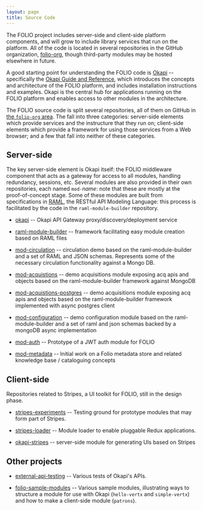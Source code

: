 ```yaml
---
layout: page
title: Source Code
---
```


The FOLIO project includes server-side and client-side platform components, and
will grow to include library services that run on the platform.  All of the
code is located in several repositories in the GitHub organization,
[folio-org](https://github.com/folio-org),
though third-party modules may be hosted elsewhere in future.

A good starting point for understanding the FOLIO code is
[Okapi](https://github.com/folio-org/okapi) -- specifically the [Okapi Guide and
Reference](https://github.com/folio-org/okapi/blob/master/doc/guide.md), which
introduces the concepts and architecture of the FOLIO platform, and includes
installation instructions and examples.  Okapi is the central hub for
applications running on the FOLIO platform and enables access to other modules
in the architecture.

The FOLIO source code is split several repositories, all of them on
GitHub in
[the `folio-org` area](https://github.com/folio-org).
The fall into three
categories: server-side elements which provide services and the
instructure that they run on; client-side elements which provide a
framework for using those services from a Web browser; and a few that
fall into neither of these categories.

## Server-side

The key server-side element is Okapi itself: the FOLIO middleware
component that acts as a gateway for access to all modules, handling
redundancy, sessions, etc. Several modules are also provided in their
own repositories, each named `mod-`_name_: note that these are mostly
at the proof-of-concept stage. Some of these modules are built from
specifications in
[RAML](http://raml.org/),
the RESTful API Modeling Language: this process is facilitated by the
code in the `raml-module-builder` repository.

* [okapi](https://github.com/folio-org/okapi) --
Okapi API Gateway proxy/discovery/deployment service

* [raml-module-builder](https://github.com/folio-org/raml-module-builder) --
framework facilitating easy module creation based on RAML files

* [mod-circulation](https://github.com/folio-org/mod-circulation) --
circulation demo based on the raml-module-builder and a set of RAML and JSON schemas. Represents some of the necessary circulation functionality against a Mongo DB.

* [mod-acquistions](https://github.com/folio-org/mod-acquisitions) --
demo acquisitions module exposing acq apis and objects based on the raml-module-builder framework against MongoDB

* [mod-acquistions-postgres](https://github.com/folio-org/mod-acquisitions-postgres) --
demo acquisitions module exposing acq apis and objects based on the raml-module-builder framework implemented with async postgres client

* [mod-configuration](https://github.com/folio-org/mod-configuration) --
demo configuration module based on the raml-module-builder and a set of raml and json schemas backed by a mongoDB async implementation

* [mod-auth](https://github.com/folio-org/mod-auth) --
Prototype of a JWT auth module for FOLIO

* [mod-metadata](https://github.com/folio-org/mod-metadata) --
Initial work on a Folio metadata store and related knowledge base / cataloguing concepts

## Client-side

Repositories related to Stripes, a  UI toolkit for FOLIO, still in the 
design phase.

* [stripes-experiments](https://github.com/folio-org/stripes-experiments) --
Testing ground for prototype modules that may form part of Stripes.

* [stripes-loader](https://github.com/folio-org/stripes-loader) --
Module loader to enable pluggable Redux applications.

* [okapi-stripes](https://github.com/folio-org/okapi-stripes) --
server-side module for generating UIs based on Stripes

## Other projects

* [external-api-testing](https://github.com/folio-org/external-api-testing) --
Various tests of Okapi's APIs. 

* [folio-sample-modules](https://github.com/folio-org/folio-sample-modules) --
Various sample modules, illustrating ways to structure a module for
use with Okapi (`hello-vertx` and `simple-vertx`) and how to make a
client-side module (`patrons`).

